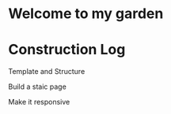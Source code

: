 # Welcome to my garden



# Construction Log

Template and Structure

Build a staic page

Make it responsive